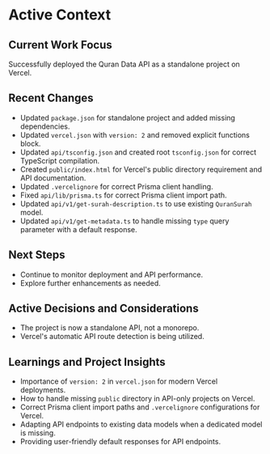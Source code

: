 # Active Context

## Current Work Focus
Successfully deployed the Quran Data API as a standalone project on Vercel.

## Recent Changes
- Updated `package.json` for standalone project and added missing dependencies.
- Updated `vercel.json` with `version: 2` and removed explicit functions block.
- Updated `api/tsconfig.json` and created root `tsconfig.json` for correct TypeScript compilation.
- Created `public/index.html` for Vercel's public directory requirement and API documentation.
- Updated `.vercelignore` for correct Prisma client handling.
- Fixed `api/lib/prisma.ts` for correct Prisma client import path.
- Updated `api/v1/get-surah-description.ts` to use existing `QuranSurah` model.
- Updated `api/v1/get-metadata.ts` to handle missing `type` query parameter with a default response.

## Next Steps
- Continue to monitor deployment and API performance.
- Explore further enhancements as needed.

## Active Decisions and Considerations
- The project is now a standalone API, not a monorepo.
- Vercel's automatic API route detection is being utilized.

## Learnings and Project Insights
- Importance of `version: 2` in `vercel.json` for modern Vercel deployments.
- How to handle missing `public` directory in API-only projects on Vercel.
- Correct Prisma client import paths and `.vercelignore` configurations for Vercel.
- Adapting API endpoints to existing data models when a dedicated model is missing.
- Providing user-friendly default responses for API endpoints.